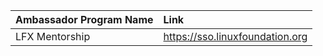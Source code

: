 |Ambassador Program Name | Link|
|:-----------------------|:----|
|LFX Mentorship| https://sso.linuxfoundation.org|